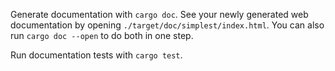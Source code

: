 Generate documentation with `cargo doc`. See your newly generated web documentation by opening `./target/doc/simplest/index.html`.
You can also run `cargo doc --open` to do both in one step.

Run documentation tests with `cargo test`.
